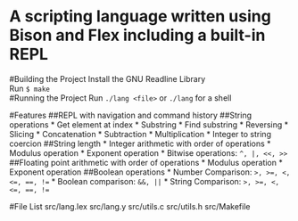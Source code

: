 A scripting language written using Bison and Flex including a built-in REPL
============
#Building the Project
Install the GNU Readline Library  
Run `$ make`  
#Running the Project
Run `./lang <file>` or `./lang` for a shell  

#Features
##REPL with navigation and command history
##String operations
    * Get element at index
    * Substring
    * Find substring
    * Reversing
    * Slicing
    * Concatenation
    * Subtraction
    * Multiplication
    * Integer to string coercion
##String length
    * Integer arithmetic with order of operations
    * Modulus operation
    * Exponent operation
    * Bitwise operations: `^, |, <<, >>`
##Floating point arithmetic with order of operations
    * Modulus operation
    * Exponent operation
##Boolean operations
    * Number Comparison: `>, >=, <, <=, ==, !=`
    * Boolean comparison: `&&, ||`
    * String Comparison: `>, >=, <, <=, ==, !=`

#File List
src/lang.lex
src/lang.y
src/utils.c
src/utils.h
src/Makefile


